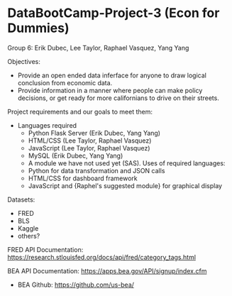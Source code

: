 # DataBootCamp-Project-3 (Econ for Dummies)
Group 6: Erik Dubec, Lee Taylor, Raphael Vasquez, Yang Yang

Objectives: 
- Provide an open ended data inferface for anyone to draw logical conclusion from economic data.
- Provide information in a manner where people can make policy decisions, or get ready for more californians to drive on their streets.

Project requirements and our goals to meet them:
- Languages required
    - Python Flask Server (Erik Dubec, Yang Yang)
    - HTML/CSS (Lee Taylor, Raphael Vasquez)
    - JavaScript (Lee Taylor, Raphael Vasquez)
    - MySQL (Erik Dubec, Yang Yang)
    - A module we have not used yet (SAS).
   Uses of required languages:
    - Python for data transformation and JSON calls
    - HTML/CSS for dashboard framework
    - JavaScript and {Raphel's suggested module} for graphical display
    
Datasets:
- FRED 
- BLS
- Kaggle
- others?

FRED API Documentation: https://research.stlouisfed.org/docs/api/fred/category_tags.html

BEA API Documentation: https://apps.bea.gov/API/signup/index.cfm
- BEA Github: https://github.com/us-bea/
